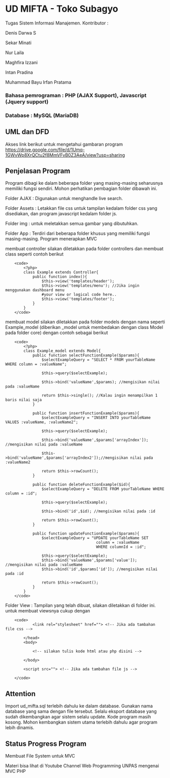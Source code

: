# UD MIFTA - Toko Subagyo

Tugas Sistem Informasi Manajemen.
Kontributor : 

Denis Darwa S

Sekar Minati

Nur Laila

Maghfira Izzani

Intan Pradina

Muhammad Bayu Irfan Pratama

### Bahasa pemrograman : PHP (AJAX Support), Javascript (Jquery support)

### Database : MySQL (MariaDB)

## UML dan DFD
Akses link berikut untuk mengetahui gambaran program
	https://drive.google.com/file/d/1Umq-1GWvWp8XrQCtu2f8MmVFvB0Z3AeA/view?usp=sharing

## Penjelasan Program
Program dibagi ke dalam beberapa folder yang masing-masing seharusnya memiliki fungsi sendiri. Mohon perhatikan pembagian folder dibawah ini.

Folder AJAX : Digunakan untuk menghandle live search. 

Folder Assets : Letakkan file css untuk tampilan kedalam folder css yang disediakan, dan program javascript kedalam folder js. 

Folder img : untuk meletakkan semua gambar yang dibutuhkan.

Folder App : Terdiri dari beberapa folder khusus yang memiliki fungsi masing-masing. Program menerapkan MVC
	
membuat controller silakan diletakkan pada folder controllers dan membuat class seperti contoh berikut
	
		<code> 
			<?php>
			class Example extends Controller{
				public function index(){
					$this->view('templates/header');
					$this->view('templates/menu'); //Jika ingin menggunakan dashboard menu
					#your view or logical code here..
					$this->view('templates/footer');
				}
			}
		</code>
	
membuat model silakan diletakkan pada folder models dengan nama seperti Example_model (diberikan _model untuk membedakan dengan class Model pada folder core) dengan contoh sebagai berikut

		<code> 
			<?php>
			class Example_model extends Model{
				public function selectFunctionExample($params){
					$selectExampleQuery = "SELECT * FROM yourTableName WHERE column = :valueName";
					
					$this->query($selectExample);
					
					$this->bind('valueName',$params); //mengisikan nilai pada :valueName
					
					return $this->single(); //Kalau ingin menampilkan 1 baris nilai saja
				}

				public function insertFunctionExample($params){
					$selectExampleQuery = "INSERT INTO yourTableName VALUES :valueName, :valueName2";
					
					$this->query($selectExample);
					
					$this->bind('valueName',$params['arrayIndex']); //mengisikan nilai pada :valueName
					
					$this->bind('valueName',$params['arrayIndex2']);//mengisikan nilai pada :valueName2

					return $this->rowCount();
				}

				public function deleteFunctionExample($id){
					$selectExampleQuery = "DELETE FROM yourTableName WHERE column = :id";
					
					$this->query($selectExample);
					
					$this->bind('id',$id); //mengisikan nilai pada :id

					return $this->rowCount();
				}

				public function updateFunctionExample($params){
					$selectExampleQuery = "UPDATE yourTableName SET 
											column = :valueName
											WHERE columnId = :id";
					
					$this->query($selectExample);
					$this->bind('valueName',$params['value']); //mengisikan nilai pada :valueName
					$this->bind('id',$params['id']); //mengisikan nilai pada :id

					return $this->rowCount();
				}
			}
		</code>

Folder View : Tampilan yang telah dibuat, silakan diletakkan di folder ini.
untuk membuat viewsnya cukup dengan
		
		<code>
				<link rel="stylesheet" href=""> <!-- Jika ada tambahan file css -->
			
			</head>
			<body>
			
				<!-- silakan tulis kode html atau php disini -->
			
			</body>
			
			<script src=""> <!-- Jika ada tambahan file js -->
		
		</code>

## Attention
Import ud_mifta.sql terlebih dahulu ke dalam database. Gunakan nama database yang sama dengan file tersebut. Selalu eksport database yang sudah dikembangkan agar sistem selalu update.
Kode program masih kosong. Mohon kembangkan sistem utama terlebih dahulu agar program lebih dinamis.

## Status Progress Program
Membuat File System untuk MVC

Materi bisa lihat di Youtube Channel Web Programming UNPAS mengenai MVC PHP
